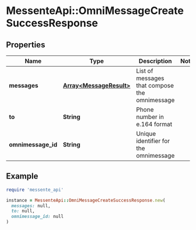 # MessenteApi::OmniMessageCreateSuccessResponse

## Properties

| Name | Type | Description | Notes |
| ---- | ---- | ----------- | ----- |
| **messages** | [**Array&lt;MessageResult&gt;**](MessageResult.md) | List of messages that compose the omnimessage |  |
| **to** | **String** | Phone number in e.164 format |  |
| **omnimessage_id** | **String** | Unique identifier for the omnimessage |  |

## Example

```ruby
require 'messente_api'

instance = MessenteApi::OmniMessageCreateSuccessResponse.new(
  messages: null,
  to: null,
  omnimessage_id: null
)
```

